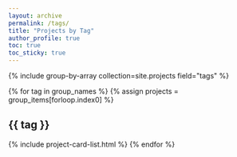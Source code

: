 ```yaml
---
layout: archive
permalink: /tags/
title: "Projects by Tag"
author_profile: true
toc: true
toc_sticky: true
---
```


{% include group-by-array collection=site.projects field="tags" %}

{% for tag in group_names %}
  {% assign projects = group_items[forloop.index0] %}
  <h2 id="{{ tag | slugify }}" class="archive__subtitle">{{ tag }}</h2>
  {% include project-card-list.html %}
{% endfor %}